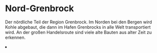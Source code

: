 # Nord-Grenbrock

Der nördliche Teil der Region Grenbrock. Im Norden bei den Bergen wird Kohle abgebaut, die dann im Hafen Grenbrocks
in alle Welt transportiert wird. An der großen Handelsroute sind viele alte Bauten aus alter Zeit zu erkennen.

<procedure title="Städte und besondere Orte">
<list columns="3">
<li><a href="Grenbrock.md"></a></li>
</list>
</procedure>
